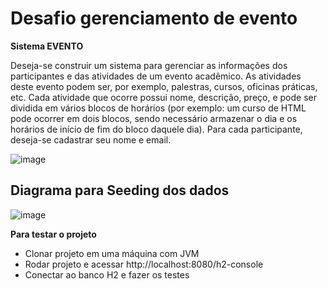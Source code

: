 # Desafio gerenciamento de evento
**Sistema EVENTO**

Deseja-se construir um sistema para gerenciar as informações dos participantes e das atividades de um
evento acadêmico. As atividades deste evento podem ser, por exemplo, palestras, cursos, oficinas
práticas, etc. Cada atividade que ocorre possui nome, descrição, preço, e pode ser dividida em vários
blocos de horários (por exemplo: um curso de HTML pode ocorrer em dois blocos, sendo necessário
armazenar o dia e os horários de início de fim do bloco daquele dia). Para cada participante, deseja-se
cadastrar seu nome e email.

![image](https://github.com/user-attachments/assets/8d48621a-28a6-452b-8995-b4f56682f915)

## Diagrama para Seeding dos dados

![image](https://github.com/user-attachments/assets/4e55b6ee-1510-46be-9a71-dbb7fc289b04)

**Para testar o projeto**
* Clonar projeto em uma máquina com JVM
* Rodar projeto e acessar http://localhost:8080/h2-console
* Conectar ao banco H2 e fazer os testes
  

